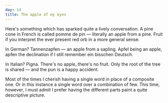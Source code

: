 ```yaml
---
day: 14
title: The apple of my eyes
---
```


Here's something which has sparked quite a lively conversation. A pine cone in French is called <span lang="fr">pomme de pin</span> — literally an apple from a pine. Fruit if you interpret the ever present red orb in a more general sense.

In German? <span lang="de">Tannenzapfen</span> — an apple from a sapling. <span lang="de">Apfel</span> being an apple, <span lang="de">apfen</span> the declination if I still remember <span lang="de">ein bisschen Deutsch</span>.

In Italian? <span lang="it">Pigna</span>. There's no apple, there's no fruit. Only the root of the tree is shared — and the pun is a happy accident.

Most of the times I cherish having a single word in place of a composite one. Or in this instance a single word over a combination of few. This time, however, I must admit I prefer having the different parts paint a quite descriptive picture.


